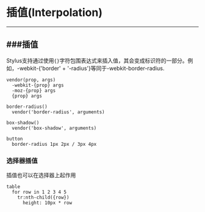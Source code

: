 # 插值(Interpolation)
---

###插值
---
Stylus支持通过使用`{}`字符包围表达式来插入值，其会变成标识符的一部分。例如，-webkit-{'border' + '-radius'}等同于-webkit-border-radius.
```stylus
vendor(prop, args)
  -webkit-{prop} args
  -moz-{prop} args
  {prop} args

border-radius()
  vendor('border-radius', arguments)

box-shadow()
  vendor('box-shadow', arguments)

button
  border-radius 1px 2px / 3px 4px
```

### 选择器插值
插值也可以在选择器上起作用
```stylus
table
  for row in 1 2 3 4 5
    tr:nth-child({row})
      height: 10px * row
```
